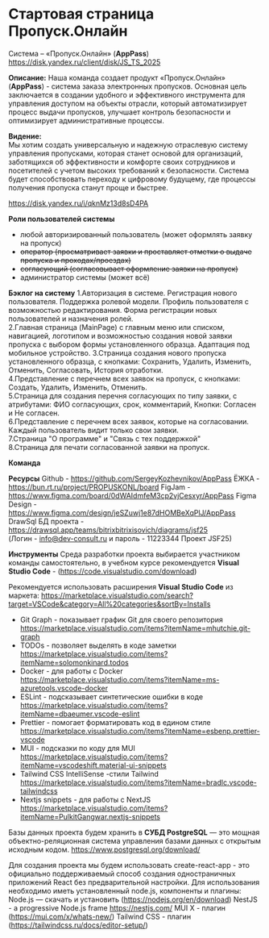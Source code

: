 # Стартовая страница Пропуск.Онлайн
Система – «Пропуск.Онлайн» (**AppPass**)
https://disk.yandex.ru/client/disk/JS_TS_2025

**Описание:** 
Наша команда создает продукт «Пропуск.Онлайн» (**AppPass**) - система заказа электронных пропусков. Основная цель заключается в создании удобного и эффективного инструмента для управления доступом на объекты отрасли, который автоматизирует процесс выдачи пропусков, улучшает контроль безопасности и оптимизирует административные процессы.

**Видение:**  <br>Мы хотим создать универсальную и надежную отраслевую систему управления пропусками, которая станет основой для организаций, заботящихся об эффективности и комфорте своих сотрудников и посетителей с учетом высоких требований к безопасности. Система будет способствовать переходу к цифровому будущему, где процессы получения пропуска станут проще и быстрее.

https://disk.yandex.ru/i/qknMz13d8sD4PA

**Роли пользователей системы**
- любой авторизированный пользователь (может оформлять заявку на пропуск)
- ~~оператор (просматривает заявки и проставляет отметки о выдаче пропуска и проходах/проездах)~~
- ~~согласующий (согласовывает оформление заявки на пропуск)~~
- администратор системы (может всё)

**Бэклог на систему**
1.Авторизация в системе. Регистрация нового пользователя. Поддержка ролевой модели. Профиль пользователя с возможностью редактирования. Форма регистрации новых пользователей и назначения ролей.    
2.Главная страница (MainPage) с главным меню или списком, навигацией, логотипом и возможностью создания новой заявки пропуска с выбором формы установленного образца. Адаптация под мобильное устройство.
3.Страница создания нового пропуска установленного образца, с кнопками: Сохранить, Удалить, Изменить, Отменить, Согласовать, История отработки.  
4.Представление с перечнем всех заявок на пропуск, с кнопками:  Создать, Удалить, Изменить, Отменить.  
5.Страница для создания перечня согласующих по типу заявки, с атрибутами:  ФИО согласующих, срок, комментарий, Кнопки: Согласен и Не согласен.      
6.Представление с перечнем всех заявок, которые на согласовании. Каждый пользователь видит только свои заявки.  
7.Страница "О программе" и "Связь с тех поддержкой"        
8.Страница для печати согласованной заявки на пропуск.

**Команда**

**Ресурсы** 
Github - https://github.com/SergeyKozhevnikov/AppPass
ЁЖКА - https://bun.rt.ru/project/PROPUSKONL/board
FigJam - https://www.figma.com/board/0dWAIdmfeM3cp2vjCesxyr/AppPass
Figma Design - https://www.figma.com/design/jeSZuwj1e87dHOMBeXqPlJ/AppPass
DrawSql БД проекта - https://drawsql.app/teams/bitrixbitrixisovich/diagrams/jsf25          
(Логин - info@dev-consult.ru   и пароль - 11223344     Проект JSF25)

**Инструменты**
Среда разработки проекта выбирается участником команды самостоятельно, в учебном курсе рекомендуется **Visual Studio Code** - (https://code.visualstudio.com/download)

Рекомендуется использовать расширения **Visual Studio Code** из маркета:
https://marketplace.visualstudio.com/search?target=VSCode&category=All%20categories&sortBy=Installs

- Git Graph - показывает график Git для своего репозитория
https://marketplace.visualstudio.com/items?itemName=mhutchie.git-graph
- TODOs - позволяет выделять в коде заметки
https://marketplace.visualstudio.com/items?itemName=solomonkinard.todos
- Docker - для работы с Docker
https://marketplace.visualstudio.com/items?itemName=ms-azuretools.vscode-docker
- ESLint - подсказывает синтетические ошибки в коде
https://marketplace.visualstudio.com/items?itemName=dbaeumer.vscode-eslint
- Prettier - помогает форматировать код в едином стиле 
https://marketplace.visualstudio.com/items?itemName=esbenp.prettier-vscode
- MUI - подсказки по коду для MUI
https://marketplace.visualstudio.com/items?itemName=vscodeshift.material-ui-snippets
- Tailwind CSS IntelliSense -стили Tailwind
https://marketplace.visualstudio.com/items?itemName=bradlc.vscode-tailwindcss
- Nextjs snippets - для работы с NextJS 
https://marketplace.visualstudio.com/items?itemName=PulkitGangwar.nextjs-snippets

Базы данных проекта будем хранить в **СУБД PostgreSQL** — это мощная объектно-реляционная система управления базами данных с открытым исходным кодом.
https://www.postgresql.org/download/

Для создания проекта мы будем использовать create-react-app - это официально поддерживаемый способ создания одностраничных приложений React без предварительной настройки. 
Для использования необходимо иметь установленный node.js, компоненты и плагины:
Node.js — скачать и установить (https://nodejs.org/en/download)
NestJS - а progressive Node.js frame https://nestjs.com/
MUI X - плагин (https://mui.com/x/whats-new/)
Tailwind CSS - плагин (https://tailwindcss.ru/docs/editor-setup/)



